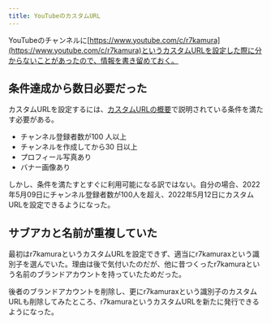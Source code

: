 ```yaml
---
title: YouTubeのカスタムURL
---
```

YouTubeのチャンネルに[https://www.youtube.com/c/r7kamura](https://www.youtube.com/c/r7kamura)というカスタムURLを設定した際に分からないことがあったので、情報を書き留めておく。

条件達成から数日必要だった
-------------

カスタムURLを設定するには、[カスタムURLの概要](https://support.google.com/youtube/answer/2657968?hl=ja)で説明されている条件を満たす必要がある。

*   チャンネル登録者数が100 人以上
*   チャンネルを作成してから30 日以上
*   プロフィール写真あり
*   バナー画像あり

しかし、条件を満たすとすぐに利用可能になる訳ではない。自分の場合、2022年5月09日にチャンネル登録者数が100人を超え、2022年5月12日にカスタムURLを設定できるようになった。

サブアカと名前が重複していた
--------------

最初はr7kamuraというカスタムURLを設定できず、適当にr7kamuraxという識別子を選んでいた。理由は後で気付いたのだが、他に昔つくったr7kamuraという名前のブランドアカウントを持っていたためだった。

後者のブランドアカウントを削除し、更にr7kamuraxという識別子のカスタムURLも削除してみたところ、r7kamuraというカスタムURLを新たに発行できるようになった。
